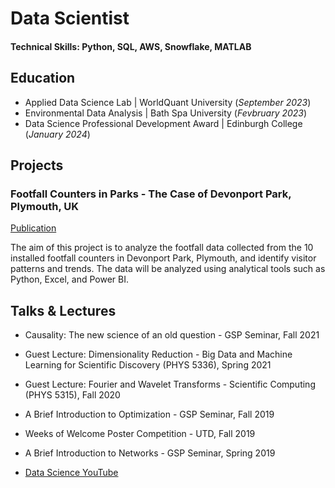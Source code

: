 # Data Scientist

#### Technical Skills: Python, SQL, AWS, Snowflake, MATLAB

## Education
- Applied Data Science Lab                      | WorldQuant University (_September 2023_)								       		
- Environmental  Data Analysis                	| Bath Spa University (_Fevbruary 2023_)	 			        		
- Data Science Professional Development Award	  | Edinburgh College (_January 2024_)



## Projects
###  Footfall Counters in Parks - The Case of Devonport Park, Plymouth, UK
[Publication](https://www.mdpi.com/1424-8220/22/8/3048)

The aim of this project is to analyze the footfall data collected from the 10 installed footfall
counters in Devonport Park, Plymouth, and identify visitor patterns and trends. The data will be
analyzed using analytical tools such as Python, Excel, and Power BI.


## Talks & Lectures
- Causality: The new science of an old question - GSP Seminar, Fall 2021
- Guest Lecture: Dimensionality Reduction - Big Data and Machine Learning for Scientific Discovery (PHYS 5336), Spring 2021
- Guest Lecture: Fourier and Wavelet Transforms - Scientific Computing (PHYS 5315), Fall 2020
- A Brief Introduction to Optimization - GSP Seminar, Fall 2019
- Weeks of Welcome Poster Competition - UTD, Fall 2019
- A Brief Introduction to Networks - GSP Seminar, Spring 2019

- [Data Science YouTube](https://www.youtube.com/channel/UCa9gErQ9AE5jT2DZLjXBIdA)



